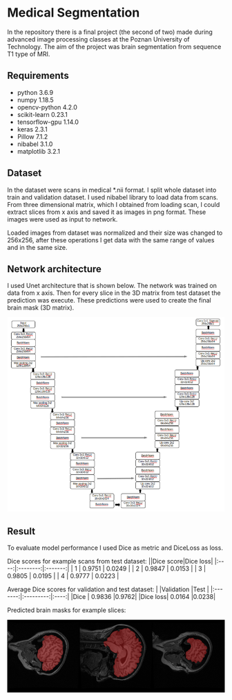 # **Medical Segmentation**

In the repository there is a final project (the second of two) made during advanced image processing classes at the Poznan University of Technology. The aim of the project was brain segmentation from sequence T1 type of MRI.

## **Requirements**
- python 3.6.9
- numpy 1.18.5
- opencv-python 4.2.0
- scikit-learn 0.23.1
- tensorflow-gpu 1.14.0
- keras 2.3.1
- Pillow 7.1.2
- nibabel 3.1.0
- matplotlib 3.2.1

## **Dataset**
In the dataset were scans in medical *.nii format. I split whole dataset into train and validation dataset. I used nibabel library to load data from scans. 
From three dimensional matrix, which I obtained from loading scan, I could extract slices from x axis and saved it as images in png format. These images were used as input to network. 

Loaded images from dataset was normalized and their size was changed to 256x256, after these operations I get data with the same range of values and in the same size.  

## **Network architecture**
I used Unet architecture that is shown below. The network was trained on data from x axis. Then for every slice in the 3D matrix from test dataset the prediction was execute. These predictions were used to create the final brain mask (3D matrix). 

<center><img src="./images/network_architecture.png" width=600></center>

## **Result**
To evaluate model performance I used Dice as metric and DiceLoss as loss.

Dice scores for example scans from test dataset:
||Dice score|Dice loss|
|:----:|:--------:|:-------:|
| 1    |  0.9751  |  0.0249 |
| 2    |  0.9847  |  0.0153 |
| 3    |  0.9805  |  0.0195 |
| 4    |  0.9777  |  0.0223 |

Average Dice scores for validation and test dataset:
|         |Validation |Test  |
|:-------:|:---------:|:----:|
|Dice     |  0.9836   |0.9762|
|Dice loss|  0.0164   |0.0238|

Predicted brain masks for example slices:
<center><img src="./images/visualisation.png" width=700></center>




